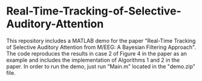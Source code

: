 # Real-Time-Tracking-of-Selective-Auditory-Attention
This repository includes a MATLAB demo for the paper "Real-Time Tracking of Selective Auditory Attention from M/EEG: A Bayesian Filtering Approach". The code reproduces the results in case 2 of Figure 4 in the paper as an example and includes the implementation of Algorithms 1 and 2 in the paper. In order to run the demo, just run "Main.m" located in the "demo.zip" file.
